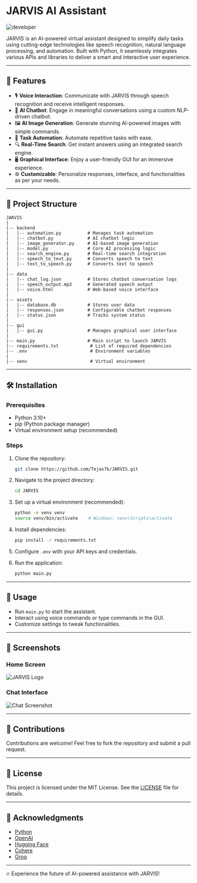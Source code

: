 # JARVIS AI Assistant
![developer](https://img.shields.io/badge/Developed%20By%20%3A-TEJAS%20KHUTWAD-blue)

JARVIS is an AI-powered virtual assistant designed to simplify daily tasks using cutting-edge technologies like speech recognition, natural language processing, and automation. Built with Python, it seamlessly integrates various APIs and libraries to deliver a smart and interactive user experience.

---

## 🚀 Features

- 🎙 **Voice Interaction**: Communicate with JARVIS through speech recognition and receive intelligent responses.
- 💬 **AI Chatbot**: Engage in meaningful conversations using a custom NLP-driven chatbot.
- 🖼 **AI Image Generation**: Generate stunning AI-powered images with simple commands.
- 🔄 **Task Automation**: Automate repetitive tasks with ease.
- 🔍 **Real-Time Search**: Get instant answers using an integrated search engine.
- 🖥 **Graphical Interface**: Enjoy a user-friendly GUI for an immersive experience.
- ⚙ **Customizable**: Personalize responses, interface, and functionalities as per your needs.

---

## 📁 Project Structure

```plaintext
JARVIS
|
|-- backend
|   |-- automation.py          # Manages task automation
|   |-- chatbot.py             # AI chatbot logic
|   |-- image_generator.py     # AI-based image generation
|   |-- model.py               # Core AI processing logic
|   |-- search_engine.py       # Real-time search integration
|   |-- speech_to_text.py      # Converts speech to text
|   |-- text_to_speech.py      # Converts text to speech
|
|-- data
|   |-- chat_log.json          # Stores chatbot conversation logs
|   |-- speech_output.mp3      # Generated speech output
|   |-- voice.html             # Web-based voice interface
|
|-- assets
|   |-- database.db            # Stores user data
|   |-- responses.json         # Configurable chatbot responses
|   |-- status.json            # Tracks system status
|
|-- gui
|   |-- gui.py                 # Manages graphical user interface
|
|-- main.py                    # Main script to launch JARVIS
|-- requirements.txt            # List of required dependencies
|-- .env                        # Environment variables
|
|-- venv                        # Virtual environment
```

---

## 🛠 Installation

### Prerequisites

- Python 3.10+
- pip (Python package manager)
- Virtual environment setup (recommended)

### Steps

1. Clone the repository:
   ```bash
   git clone https://github.com/Tejas7k/JARVIS.git
   ```

2. Navigate to the project directory:
   ```bash
   cd JARVIS
   ```

3. Set up a virtual environment (recommended):
   ```bash
   python -m venv venv
   source venv/bin/activate    # Windows: venv\Scripts\activate
   ```

4. Install dependencies:
   ```bash
   pip install -r requirements.txt
   ```

5. Configure `.env` with your API keys and credentials.

6. Run the application:
   ```bash
   python main.py
   ```

---

## 🎯 Usage

- Run `main.py` to start the assistant.
- Interact using voice commands or type commands in the GUI.
- Customize settings to tweak functionalities.

---

## 📸 Screenshots

### Home Screen
![JARVIS Logo](assets/jarvis.gif)

### Chat Interface
![Chat Screenshot]([https://github.com/user-attachments/assets/chat-interface.pn](https://github.com/Tejas7k/JARVIS/blob/main/screenshots/chat.png))

---

## 🤝 Contributions

Contributions are welcome! Feel free to fork the repository and submit a pull request.

---

## 📜 License

This project is licensed under the MIT License. See the [LICENSE](LICENSE) file for details.

---

## 🌟 Acknowledgments

- [Python](https://www.python.org/)
- [OpenAI](https://openai.com/)
- [Hugging Face](https://huggingface.co/)
- [Cohere](https://cohere.com/)
- [Groq](https://groq.dev)

---

🔥 Experience the future of AI-powered assistance with JARVIS!

